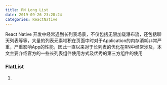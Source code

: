 ```yaml
---
title: RN Long List
date: 2019-09-26 23:28:24
categories: ReactNative
---
```

 React Native 开发中经常遇到长列表场景，不仅包括无限加载瀑布流，还包括聊天列表等等，大量的列表元素堆积在页面中时对于Application的内存消耗非常严重，严重影响App的性能，因此一直以来对于长列表的优化在RN中经常涉及，本文主要介绍官方的一些长列表组件使用方式及优秀的第三方组件的使用

### FlatList
1. 
